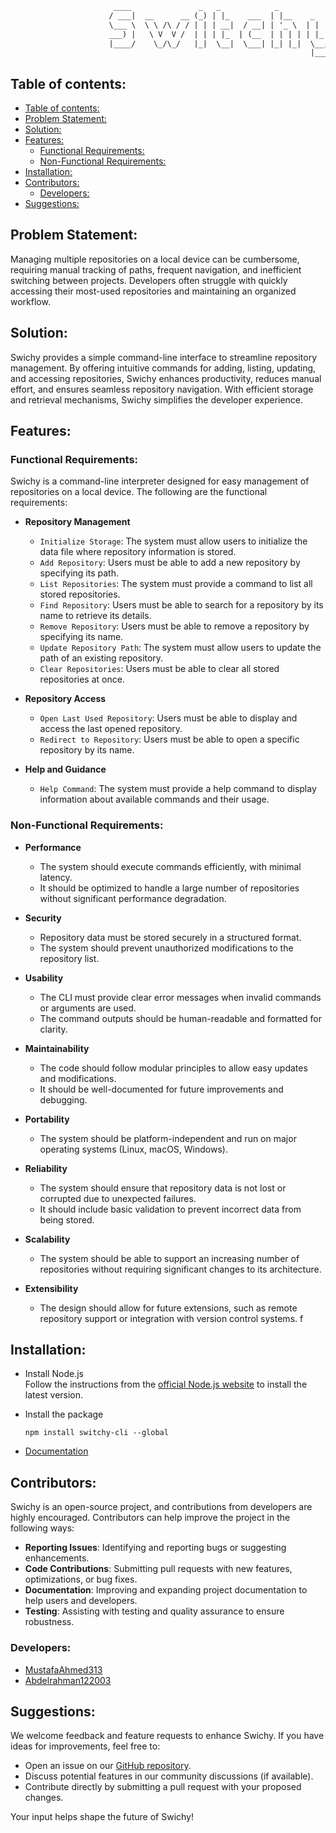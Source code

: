 ```txt
                       ____               _   _            _
                      / ___|  __      __ (_) | |_    ___  | |__    _   _
                      \___ \  \ \ /\ / / | | | __|  / __| | '_ \  | | | |
                      ___) |   \ V  V /  | | | |_  | (__  | | | | | |_| |
                      |____/    \_/\_/   |_|  \__|  \___| |_| |_|  \__, |
                                                                   |___/
```

## Table of contents:

- [Table of contents:](#table-of-contents)
- [Problem Statement:](#problem-statement)
- [Solution:](#solution)
- [Features:](#features)
  - [Functional Requirements:](#functional-requirements)
  - [Non-Functional Requirements:](#non-functional-requirements)
- [Installation:](#installation)
- [Contributors:](#contributors)
  - [Developers:](#developers)
- [Suggestions:](#suggestions)

## Problem Statement:

Managing multiple repositories on a local device can be cumbersome, requiring manual tracking of paths, frequent navigation, and inefficient switching between projects. Developers often struggle with quickly accessing their most-used repositories and maintaining an organized workflow.

## Solution:

Swichy provides a simple command-line interface to streamline repository management. By offering intuitive commands for adding, listing, updating, and accessing repositories, Swichy enhances productivity, reduces manual effort, and ensures seamless repository navigation. With efficient storage and retrieval mechanisms, Swichy simplifies the developer experience.

## Features:

### Functional Requirements:

Swichy is a command-line interpreter designed for easy management of repositories on a local device. The following are the functional requirements:

- **Repository Management**

  - `Initialize Storage`: The system must allow users to initialize the data file where repository information is stored.
  - `Add Repository`: Users must be able to add a new repository by specifying its path.
  - `List Repositories`: The system must provide a command to list all stored repositories.
  - `Find Repository`: Users must be able to search for a repository by its name to retrieve its details.
  - `Remove Repository`: Users must be able to remove a repository by specifying its name.
  - `Update Repository Path`: The system must allow users to update the path of an existing repository.
  - `Clear Repositories`: Users must be able to clear all stored repositories at once.

- **Repository Access**

  - `Open Last Used Repository`: Users must be able to display and access the last opened repository.
  - `Redirect to Repository`: Users must be able to open a specific repository by its name.

- **Help and Guidance**

  - `Help Command`: The system must provide a help command to display information about available commands and their usage.

### Non-Functional Requirements:

- **Performance**

  - The system should execute commands efficiently, with minimal latency.
  - It should be optimized to handle a large number of repositories without significant performance degradation.

- **Security**

  - Repository data must be stored securely in a structured format.
  - The system should prevent unauthorized modifications to the repository list.

- **Usability**

  - The CLI must provide clear error messages when invalid commands or arguments are used.
  - The command outputs should be human-readable and formatted for clarity.

- **Maintainability**

  - The code should follow modular principles to allow easy updates and modifications.
  - It should be well-documented for future improvements and debugging.

- **Portability**

  - The system should be platform-independent and run on major operating systems (Linux, macOS, Windows).

- **Reliability**

  - The system should ensure that repository data is not lost or corrupted due to unexpected failures.
  - It should include basic validation to prevent incorrect data from being stored.

- **Scalability**

  - The system should be able to support an increasing number of repositories without requiring significant changes to its architecture.

- **Extensibility**

  - The design should allow for future extensions, such as remote repository support or integration with version control systems.
    f

## Installation:

- Install Node.js  
  Follow the instructions from the [official Node.js website](https://nodejs.org/) to install the latest version.

- Install the package


  ```shell
  npm install switchy-cli --global
  ```
  
- [Documentation](./docs/commands.md)

## Contributors:

Swichy is an open-source project, and contributions from developers are highly encouraged. Contributors can help improve the project in the following ways:

- **Reporting Issues**: Identifying and reporting bugs or suggesting enhancements.
- **Code Contributions**: Submitting pull requests with new features, optimizations, or bug fixes.
- **Documentation**: Improving and expanding project documentation to help users and developers.
- **Testing**: Assisting with testing and quality assurance to ensure robustness.

### Developers:

- [MustafaAhmed313](https://github.com/MustafaAhmed313)
- [Abdelrahman122003](https://github.com/Abdelrahman122003)

## Suggestions:

We welcome feedback and feature requests to enhance Swichy. If you have ideas for improvements, feel free to:

- Open an issue on our [GitHub repository](https://github.com/MustafaAhmed313/Swichy/issues).
- Discuss potential features in our community discussions (if available).
- Contribute directly by submitting a pull request with your proposed changes.

Your input helps shape the future of Swichy!
